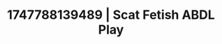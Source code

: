 ---
categories:
- Creampie
- Virtual reality
- Neon-lit seduction
- Slow strip tease
- Caressing curves
image: /assets/images/1747788139489.jpg
layout: post
seo:
  description: Featured content with high-quality ABDL Play, Scat Fetish. HD images
    available.
  keywords: ABDL Play, Scat Fetish
  og_image: /assets/images/1747788139489.jpg
  schema_type: VisualArtwork
tags:
- '#1747788139489'
- Scat Fetish
- ABDL Play
title: 1747788139489 | Scat Fetish ABDL Play
---